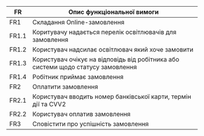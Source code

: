 | FR    | Опис функціональної вимоги  |
|-------|---------------------------- |
| FR1   | Складання Online-замовлення |
| FR1.1 | Коритувачу надається перелік освітлювачів для замовлення |
| FR1.2 | Користувач надсилає освітлювач який хоче замовити |
| FR1.3 | Користувач очікує на відповідь від робітника або системи щодо статусу замовлення |
| FR1.4 | Робітник приймає замовлення |
| FR2 | Оплатити замовлення
| FR2.1 | Користувач вводить номер банківської карти, термін дії та CVV2 |
| FR2.2 | Користувач оплатив замовлення |
| FR3 | Сповістити про успішність замовлення |

